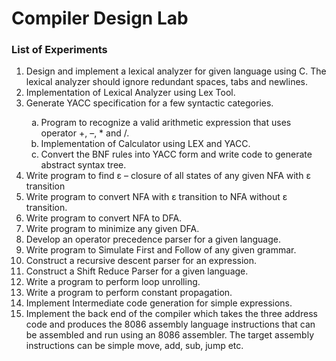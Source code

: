 # Compiler Design Lab

### List of Experiments

<ol>
  <li> Design and implement a lexical analyzer for given language using C. The lexical analyzer should ignore redundant spaces, tabs and newlines. </li>   
  <li>Implementation of Lexical Analyzer using Lex Tool.</li>
  <li>Generate YACC specification for a few syntactic categories.</li>      
    <ol style="list-style-type:lower-alpha">
      <li>Program to recognize a valid arithmetic expression that uses operator +, –, * and /.</li>
      <li>Implementation of Calculator using LEX and YACC.</li>
      <li>Convert the BNF rules into YACC form and write code to generate abstract syntax tree.</li>
    </ol>
  <li>Write program to find ε – closure of all states of any given NFA with ε transition</li>
  <li>Write program to convert NFA with ε transition to NFA without ε transition.</li>
  <li>Write program to convert NFA to DFA.</li>
  <li>Write program to minimize any given DFA.</li>
  <li>Develop an operator precedence parser for a given language.</li>
  <li>Write program to Simulate First and Follow of any given grammar.</li>
  <li>Construct a recursive descent parser for an expression.</li>
  <li>Construct a Shift Reduce Parser for a given language.</li>
  <li>Write a program to perform loop unrolling.</li>
  <li>Write a program to perform constant propagation.</li>
  <li>Implement Intermediate code generation for simple expressions.</li>
  <li>Implement the back end of the compiler which takes the three address code and produces the 8086 assembly language instructions that can be assembled and run using an 8086 assembler. The target assembly instructions can be simple move, add, sub, jump etc.</li>
</ol>
